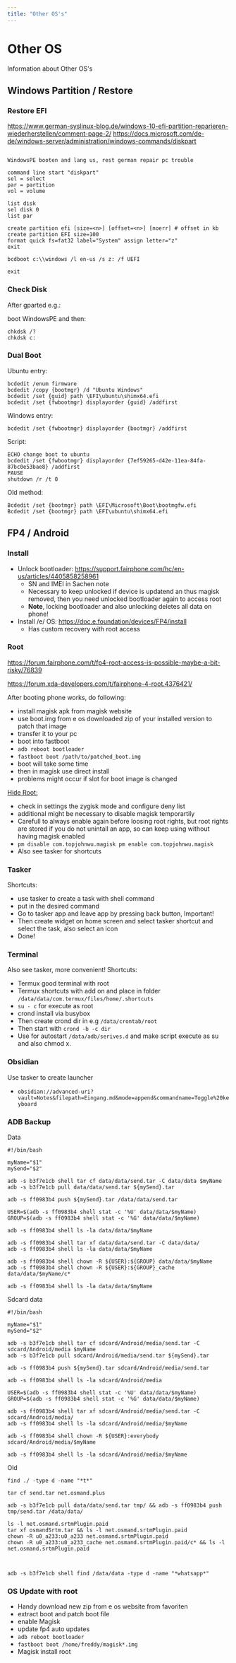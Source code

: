 ```yaml
---
title: "Other OS's"
---
```


# Other OS

Information about Other OS's

## Windows Partition / Restore

### Restore EFI

https://www.german-syslinux-blog.de/windows-10-efi-partition-reparieren-wiederherstellen/comment-page-2/
https://docs.microsoft.com/de-de/windows-server/administration/windows-commands/diskpart

```

WindowsPE booten and lang us, rest german repair pc trouble

command line start "diskpart"
sel = select
par = partition
vol = volume

list disk
sel disk 0
list par

create partition efi [size=<n>] [offset=<n>] [noerr] # offset in kb
create partition EFI size=100
format quick fs=fat32 label="System" assign letter="z"
exit

bcdboot c:\\windows /l en-us /s z: /f UEFI

exit

```

### Check Disk

After gparted e.g.:

boot WindowsPE and then:

```
chkdsk /?
chkdsk c:
```

### Dual Boot

Ubuntu entry:

```
bcdedit /enum firmware
bcdedit /copy {bootmgr} /d "Ubuntu Windows"
bcdedit /set {guid} path \EFI\ubuntu\shimx64.efi
bcdedit /set {fwbootmgr} displayorder {guid} /addfirst
```

Windows entry:

```
bcdedit /set {fwbootmgr} displayorder {bootmgr} /addfirst
```

Script:

```
ECHO change boot to ubuntu
bcdedit /set {fwbootmgr} displayorder {7ef59265-d42e-11ea-84fa-87bc0e53bae8} /addfirst
PAUSE
shutdown /r /t 0
```

Old method:

```
Bcdedit /set {bootmgr} path \EFI\Microsoft\Boot\bootmgfw.efi
Bcdedit /set {bootmgr} path \EFI\ubuntu\shimx64.efi
```



## FP4 / Android

### Install

- Unlock bootloader: https://support.fairphone.com/hc/en-us/articles/4405858258961
  - SN and IMEI in Sachen note
  - Necessary to keep unlocked if device is updatend an thus magisk removed, then you need unlocked bootloader again to access root
  - **Note**, locking bootloader and also unlocking deletes all data on phone!
- Install /e/ OS: https://doc.e.foundation/devices/FP4/install
  - Has custom recovery with root access

### Root

https://forum.fairphone.com/t/fp4-root-access-is-possible-maybe-a-bit-risky/76839

https://forum.xda-developers.com/t/fairphone-4-root.4376421/

After booting phone works, do following:

- install magisk apk from magisk website
- use boot.img from e os downloaded zip of your installed version to patch that image
- transfer it to your pc
- boot into fastboot
- `adb reboot bootloader`
- `fastboot boot /path/to/patched_boot.img`
- boot will take some time
- then in magisk use direct install
- problems might occur if slot for boot image is changed

[Hide Root:](https://www.reddit.com/r/androidroot/comments/t2y3mq/vr_securego_plus_root_detection/)

- check in settings the zygisk mode and configure deny list
- additional might be necessary to disable magisk temporartily
- Carefull to always enable again before loosing root rights, but root rights are stored if you do not unintall an app, so can keep using without having magisk enabled
- `pm disable com.topjohnwu.magisk pm enable com.topjohnwu.magisk`
- Also see tasker for shortcuts

### Tasker
Shortcuts:
- use tasker to create a task with shell command
- put in the desired command
- Go to tasker app and leave app by pressing back button, Important!
- Then create widget on home screen and select tasker shortcut and select the task, also select an icon
- Done!

### Terminal
Also see tasker, more convenient!
Shortcuts:
- Termux good terminal with root
- Termux shortcuts with add on and place in folder `/data/data/com.termux/files/home/.shortcuts`
- `su - c` for execute as root
- crond install via busybox
- Then create crond dir in e.g `/data/crontab/root`
- Then start with `crond -b -c dir`
- Use for autostart `/data/adb/serives.d` and make script execute as su and also chmod x.


### Obsidian
Use tasker to create launcher
- `obsidian://advanced-uri?vault=Notes&filepath=Eingang.md&mode=append&commandname=Toggle%20keyboard`

### ADB Backup

Data

```
#!/bin/bash

myName="$1"
mySend="$2"

adb -s b3f7e1cb shell tar cf data/data/send.tar -C data/data $myName
adb -s b3f7e1cb pull data/data/send.tar ${mySend}.tar

adb -s ff0983b4 push ${mySend}.tar /data/data/send.tar

USER=$(adb -s ff0983b4 shell stat -c '%U' data/data/$myName)
GROUP=$(adb -s ff0983b4 shell stat -c '%G' data/data/$myName)

adb -s ff0983b4 shell ls -la data/data/$myName

adb -s ff0983b4 shell tar xf data/data/send.tar -C data/data/
adb -s ff0983b4 shell ls -la data/data/$myName

adb -s ff0983b4 shell chown -R ${USER}:${GROUP} data/data/$myName
adb -s ff0983b4 shell chown -R ${USER}:${GROUP}_cache data/data/$myName/c*

adb -s ff0983b4 shell ls -la data/data/$myName
```

Sdcard data

```
#!/bin/bash

myName="$1"
mySend="$2"

adb -s b3f7e1cb shell tar cf sdcard/Android/media/send.tar -C sdcard/Android/media $myName
adb -s b3f7e1cb pull sdcard/Android/media/send.tar ${mySend}.tar

adb -s ff0983b4 push ${mySend}.tar sdcard/Android/media/send.tar

adb -s ff0983b4 shell ls -la sdcard/Android/media

USER=$(adb -s ff0983b4 shell stat -c '%U' data/data/$myName)
GROUP=$(adb -s ff0983b4 shell stat -c '%G' data/data/$myName)

adb -s ff0983b4 shell tar xf sdcard/Android/media/send.tar -C sdcard/Android/media/
adb -s ff0983b4 shell ls -la sdcard/Android/media/$myName

adb -s ff0983b4 shell chown -R ${USER}:everybody sdcard/Android/media/$myName

adb -s ff0983b4 shell ls -la sdcard/Android/media/$myName
```

Old

```
find ./ -type d -name "*t*"

tar cf send.tar net.osmand.plus

adb -s b3f7e1cb pull data/data/send.tar tmp/ && adb -s ff0983b4 push tmp/send.tar /data/data/

ls -l net.osmand.srtmPlugin.paid
tar xf osmandSrtm.tar && ls -l net.osmand.srtmPlugin.paid
chown -R u0_a233:u0_a233 net.osmand.srtmPlugin.paid
chown -R u0_a233:u0_a233_cache net.osmand.srtmPlugin.paid/c* && ls -l net.osmand.srtmPlugin.paid



adb -s b3f7e1cb shell find /data/data -type d -name "*whatsapp*"
```

### OS Update with root

- Handy download new zip from e os website from favoriten
- extract boot and patch boot file
- enable Magisk
- update fp4 auto updates
- `adb reboot bootloader`
- `fastboot boot /home/freddy/magisk*.img`
- Magisk install root
